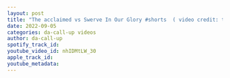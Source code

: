 ```yaml
---
layout: post
title: "The acclaimed vs Swerve In Our Glory #shorts  ( video credit: the pro show )"
date: 2022-09-05
categories: da-call-up videos
author: da-call-up
spotify_track_id: 
youtube_video_id: nhIDMtLW_30
apple_track_id: 
youtube_metadata: 
---
```

